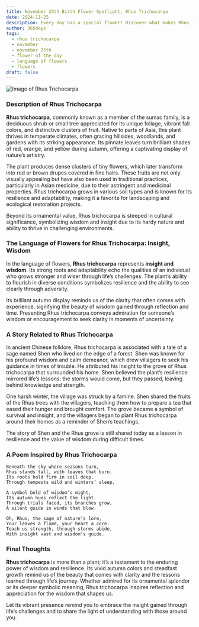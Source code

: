 ```yaml
---
title: November 25th Birth Flower Spotlight, Rhus Trichocarpa
date: 2024-11-25
description: Every day has a special flower! Discover what makes Rhus Trichocarpa unique as today’s birth flower and its symbolic meaning.
author: 365days
tags:
  - rhus trichocarpa
  - november
  - november 25th
  - flower of the day
  - language of flowers
  - flowers
draft: false
---
```


![Image of Rhus Trichocarpa](https://cdn.pixabay.com/photo/2021/10/17/17/03/sumac-leaves-6718977_640.jpg#center)


### Description of Rhus Trichocarpa

**Rhus trichocarpa**, commonly known as a member of the sumac family, is a deciduous shrub or small tree appreciated for its unique foliage, vibrant fall colors, and distinctive clusters of fruit. Native to parts of Asia, this plant thrives in temperate climates, often gracing hillsides, woodlands, and gardens with its striking appearance. Its pinnate leaves turn brilliant shades of red, orange, and yellow during autumn, offering a captivating display of nature’s artistry.

The plant produces dense clusters of tiny flowers, which later transform into red or brown drupes covered in fine hairs. These fruits are not only visually appealing but have also been used in traditional practices, particularly in Asian medicine, due to their astringent and medicinal properties. Rhus trichocarpa grows in various soil types and is known for its resilience and adaptability, making it a favorite for landscaping and ecological restoration projects.

Beyond its ornamental value, Rhus trichocarpa is steeped in cultural significance, symbolizing wisdom and insight due to its hardy nature and ability to thrive in challenging environments.

### The Language of Flowers for Rhus Trichocarpa: Insight, Wisdom

In the language of flowers, **Rhus trichocarpa** represents **insight and wisdom.** Its strong roots and adaptability echo the qualities of an individual who grows stronger and wiser through life’s challenges. The plant’s ability to flourish in diverse conditions symbolizes resilience and the ability to see clearly through adversity.

Its brilliant autumn display reminds us of the clarity that often comes with experience, signifying the beauty of wisdom gained through reflection and time. Presenting Rhus trichocarpa conveys admiration for someone’s wisdom or encouragement to seek clarity in moments of uncertainty.

### A Story Related to Rhus Trichocarpa

In ancient Chinese folklore, Rhus trichocarpa is associated with a tale of a sage named Shen who lived on the edge of a forest. Shen was known for his profound wisdom and calm demeanor, which drew villagers to seek his guidance in times of trouble. He attributed his insight to the grove of Rhus trichocarpa that surrounded his home. Shen believed the plant’s resilience mirrored life’s lessons: the storms would come, but they passed, leaving behind knowledge and strength.

One harsh winter, the village was struck by a famine. Shen shared the fruits of the Rhus trees with the villagers, teaching them how to prepare a tea that eased their hunger and brought comfort. The grove became a symbol of survival and insight, and the villagers began to plant Rhus trichocarpa around their homes as a reminder of Shen’s teachings.

The story of Shen and the Rhus grove is still shared today as a lesson in resilience and the value of wisdom during difficult times.

### A Poem Inspired by Rhus Trichocarpa

```
Beneath the sky where seasons turn,  
Rhus stands tall, with leaves that burn.  
Its roots hold firm in soil deep,  
Through tempests wild and winters’ sleep.  

A symbol bold of wisdom’s might,  
Its autumn hues reflect the light.  
Through trials faced, its branches grow,  
A silent guide in winds that blow.  

Oh, Rhus, the sage of nature’s lore,  
Your leaves a flame, your heart a core.  
Teach us strength, through storms abide,  
With insight vast and wisdom’s guide.  
```

### Final Thoughts

**Rhus trichocarpa** is more than a plant; it’s a testament to the enduring power of wisdom and resilience. Its vivid autumn colors and steadfast growth remind us of the beauty that comes with clarity and the lessons learned through life’s journey. Whether admired for its ornamental splendor or its deeper symbolic meaning, Rhus trichocarpa inspires reflection and appreciation for the wisdom that shapes us.

Let its vibrant presence remind you to embrace the insight gained through life’s challenges and to share the light of understanding with those around you.

